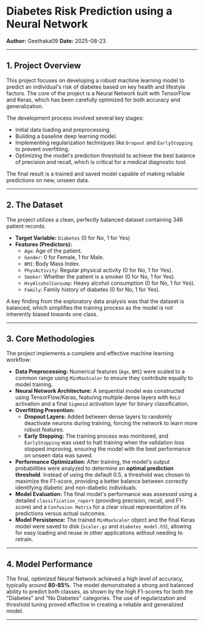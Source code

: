# Diabetes Risk Prediction using a Neural Network

**Author:** Geethaka09
**Date:** 2025-08-23

---

## 1. Project Overview

This project focuses on developing a robust machine learning model to predict an individual's risk of diabetes based on key health and lifestyle factors. The core of the project is a Neural Network built with TensorFlow and Keras, which has been carefully optimized for both accuracy and generalization.

The development process involved several key stages:
- Initial data loading and preprocessing.
- Building a baseline deep learning model.
- Implementing regularization techniques like `Dropout` and `EarlyStopping` to prevent overfitting.
- Optimizing the model's prediction threshold to achieve the best balance of precision and recall, which is critical for a medical diagnostic tool.

The final result is a trained and saved model capable of making reliable predictions on new, unseen data.

---

## 2. The Dataset

The project utilizes a clean, perfectly balanced dataset containing 346 patient records.

- **Target Variable:** `Diabetes` (0 for No, 1 for Yes)
- **Features (Predictors):**
  - `Age`: Age of the patient.
  - `Gender`: 0 for Female, 1 for Male.
  - `BMI`: Body Mass Index.
  - `PhysActivity`: Regular physical activity (0 for No, 1 for Yes).
  - `Smoker`: Whether the patient is a smoker (0 for No, 1 for Yes).
  - `HvyAlcoholConsump`: Heavy alcohol consumption (0 for No, 1 for Yes).
  - `Family`: Family history of diabetes (0 for No, 1 for Yes).

A key finding from the exploratory data analysis was that the dataset is balanced, which simplifies the training process as the model is not inherently biased towards one class.

---

## 3. Core Methodologies

The project implements a complete and effective machine learning workflow:

- **Data Preprocessing:** Numerical features (`Age`, `BMI`) were scaled to a common range using `MinMaxScaler` to ensure they contribute equally to model training.
- **Neural Network Architecture:** A sequential model was constructed using TensorFlow/Keras, featuring multiple dense layers with `ReLU` activation and a final `Sigmoid` activation layer for binary classification.
- **Overfitting Prevention:**
  - **Dropout Layers:** Added between dense layers to randomly deactivate neurons during training, forcing the network to learn more robust features.
  - **Early Stopping:** The training process was monitored, and `EarlyStopping` was used to halt training when the validation loss stopped improving, ensuring the model with the best performance on unseen data was saved.
- **Performance Optimization:** After training, the model's output probabilities were analyzed to determine an **optimal prediction threshold**. Instead of using the default 0.5, a threshold was chosen to maximize the F1-score, providing a better balance between correctly identifying diabetic and non-diabetic individuals.
- **Model Evaluation:** The final model's performance was assessed using a detailed `classification_report` (providing precision, recall, and F1-score) and a `Confusion Matrix` for a clear visual representation of its predictions versus actual outcomes.
- **Model Persistence:** The trained `MinMaxScaler` object and the final Keras model were saved to disk (`scaler.gz` and `diabetes_model.h5`), allowing for easy loading and reuse in other applications without needing to retrain.

---

## 4. Model Performance

The final, optimized Neural Network achieved a high level of accuracy, typically around **80-85%**. The model demonstrated a strong and balanced ability to predict both classes, as shown by the high F1-scores for both the "Diabetes" and "No Diabetes" categories. The use of regularization and threshold tuning proved effective in creating a reliable and generalized model.

---
